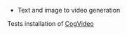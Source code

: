 - Text and image to video generation

Tests installation of [CogVideo](https://github.com/zai-org/CogVideo)
